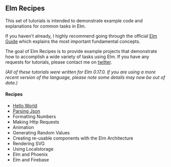 ## Elm Recipes

This set of tutorials is intended to demonstrate example code and explanations for common tasks in Elm.

If you haven't already, I highly recommend going through the official [Elm Guide](http://guide.elm-lang.org/) which explains the most important fundamental concepts.

The goal of Elm Recipes is to provide example projects that demonstrate how to accomplish a wide variety of tasks using Elm. If you have any requests for tutorials, please contact me on [twitter](https://twitter.com/alexspurling).

*(All of these tutorials were written for Elm 0.17.0. If you are using a more recent version of the language, please note some details may now be out of date.)*

#### Recipes

* [Hello World](hello-world)
* [Parsing Json](json-parsing)
* Formatting Numbers
* Making Http Requests
* Animation
* Generating Random Values
* Creating re-usable components with the Elm Architecture
* Rendering SVG
* Using Localstorage
* Elm and Phoenix
* Elm and Firebase